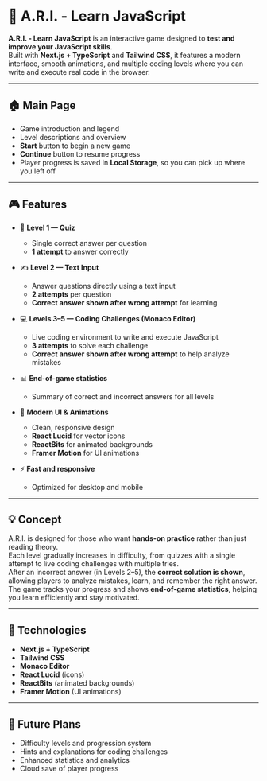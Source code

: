 # 🤖 A.R.I. - Learn JavaScript

**A.R.I. - Learn JavaScript** is an interactive game designed to **test and improve your JavaScript skills**.  
Built with **Next.js + TypeScript** and **Tailwind CSS**, it features a modern interface, smooth animations, and multiple coding levels where you can write and execute real code in the browser.

---

## 🏠 Main Page

- Game introduction and legend  
- Level descriptions and overview  
- **Start** button to begin a new game  
- **Continue** button to resume progress  
- Player progress is saved in **Local Storage**, so you can pick up where you left off

---

## 🎮 Features

- 🧩 **Level 1 — Quiz**
  - Single correct answer per question
  - **1 attempt** to answer correctly

- ✍️ **Level 2 — Text Input**
  - Answer questions directly using a text input
  - **2 attempts** per question
  - **Correct answer shown after wrong attempt** for learning

- 💻 **Levels 3–5 — Coding Challenges (Monaco Editor)**
  - Live coding environment to write and execute JavaScript
  - **3 attempts** to solve each challenge
  - **Correct answer shown after wrong attempt** to help analyze mistakes

- 📊 **End-of-game statistics**
  - Summary of correct and incorrect answers for all levels

- 🎨 **Modern UI & Animations**
  - Clean, responsive design
  - **React Lucid** for vector icons
  - **ReactBits** for animated backgrounds
  - **Framer Motion** for UI animations

- ⚡ **Fast and responsive**
  - Optimized for desktop and mobile

---

## 💡 Concept

A.R.I. is designed for those who want **hands-on practice** rather than just reading theory.  
Each level gradually increases in difficulty, from quizzes with a single attempt to live coding challenges with multiple tries.  
After an incorrect answer (in Levels 2–5), the **correct solution is shown**, allowing players to analyze mistakes, learn, and remember the right answer.  
The game tracks your progress and shows **end-of-game statistics**, helping you learn efficiently and stay motivated.

---

## 🧱 Technologies

- **Next.js + TypeScript**  
- **Tailwind CSS**  
- **Monaco Editor**  
- **React Lucid** (icons)  
- **ReactBits** (animated backgrounds)  
- **Framer Motion** (UI animations)  

---

## 🚀 Future Plans

- Difficulty levels and progression system  
- Hints and explanations for coding challenges  
- Enhanced statistics and analytics  
- Cloud save of player progress